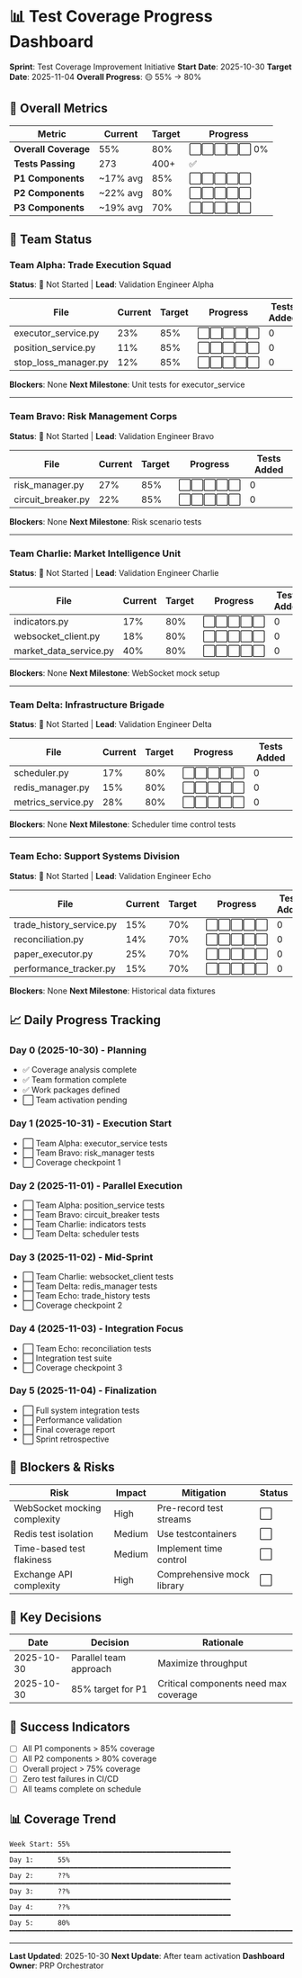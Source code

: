 # 📊 Test Coverage Progress Dashboard

**Sprint**: Test Coverage Improvement Initiative
**Start Date**: 2025-10-30
**Target Date**: 2025-11-04
**Overall Progress**: 🟡 55% → 80%

## 🎯 Overall Metrics

| Metric | Current | Target | Progress |
|--------|---------|--------|----------|
| **Overall Coverage** | 55% | 80% | ⬜⬜⬜⬜⬜ 0% |
| **Tests Passing** | 273 | 400+ | ✅ |
| **P1 Components** | ~17% avg | 85% | ⬜⬜⬜⬜⬜ |
| **P2 Components** | ~22% avg | 80% | ⬜⬜⬜⬜⬜ |
| **P3 Components** | ~19% avg | 70% | ⬜⬜⬜⬜⬜ |

## 👥 Team Status

### Team Alpha: Trade Execution Squad
**Status**: 🔴 Not Started | **Lead**: Validation Engineer Alpha

| File | Current | Target | Progress | Tests Added |
|------|---------|--------|----------|-------------|
| executor_service.py | 23% | 85% | ⬜⬜⬜⬜⬜ | 0 |
| position_service.py | 11% | 85% | ⬜⬜⬜⬜⬜ | 0 |
| stop_loss_manager.py | 12% | 85% | ⬜⬜⬜⬜⬜ | 0 |

**Blockers**: None
**Next Milestone**: Unit tests for executor_service

---

### Team Bravo: Risk Management Corps
**Status**: 🔴 Not Started | **Lead**: Validation Engineer Bravo

| File | Current | Target | Progress | Tests Added |
|------|---------|--------|----------|-------------|
| risk_manager.py | 27% | 85% | ⬜⬜⬜⬜⬜ | 0 |
| circuit_breaker.py | 22% | 85% | ⬜⬜⬜⬜⬜ | 0 |

**Blockers**: None
**Next Milestone**: Risk scenario tests

---

### Team Charlie: Market Intelligence Unit
**Status**: 🔴 Not Started | **Lead**: Validation Engineer Charlie

| File | Current | Target | Progress | Tests Added |
|------|---------|--------|----------|-------------|
| indicators.py | 17% | 80% | ⬜⬜⬜⬜⬜ | 0 |
| websocket_client.py | 18% | 80% | ⬜⬜⬜⬜⬜ | 0 |
| market_data_service.py | 40% | 80% | ⬜⬜⬜⬜⬜ | 0 |

**Blockers**: None
**Next Milestone**: WebSocket mock setup

---

### Team Delta: Infrastructure Brigade
**Status**: 🔴 Not Started | **Lead**: Validation Engineer Delta

| File | Current | Target | Progress | Tests Added |
|------|---------|--------|----------|-------------|
| scheduler.py | 17% | 80% | ⬜⬜⬜⬜⬜ | 0 |
| redis_manager.py | 15% | 80% | ⬜⬜⬜⬜⬜ | 0 |
| metrics_service.py | 28% | 80% | ⬜⬜⬜⬜⬜ | 0 |

**Blockers**: None
**Next Milestone**: Scheduler time control tests

---

### Team Echo: Support Systems Division
**Status**: 🔴 Not Started | **Lead**: Validation Engineer Echo

| File | Current | Target | Progress | Tests Added |
|------|---------|--------|----------|-------------|
| trade_history_service.py | 15% | 70% | ⬜⬜⬜⬜⬜ | 0 |
| reconciliation.py | 14% | 70% | ⬜⬜⬜⬜⬜ | 0 |
| paper_executor.py | 25% | 70% | ⬜⬜⬜⬜⬜ | 0 |
| performance_tracker.py | 15% | 70% | ⬜⬜⬜⬜⬜ | 0 |

**Blockers**: None
**Next Milestone**: Historical data fixtures

## 📈 Daily Progress Tracking

### Day 0 (2025-10-30) - Planning
- ✅ Coverage analysis complete
- ✅ Team formation complete
- ✅ Work packages defined
- ⬜ Team activation pending

### Day 1 (2025-10-31) - Execution Start
- ⬜ Team Alpha: executor_service tests
- ⬜ Team Bravo: risk_manager tests
- ⬜ Coverage checkpoint 1

### Day 2 (2025-11-01) - Parallel Execution
- ⬜ Team Alpha: position_service tests
- ⬜ Team Bravo: circuit_breaker tests
- ⬜ Team Charlie: indicators tests
- ⬜ Team Delta: scheduler tests

### Day 3 (2025-11-02) - Mid-Sprint
- ⬜ Team Charlie: websocket_client tests
- ⬜ Team Delta: redis_manager tests
- ⬜ Team Echo: trade_history tests
- ⬜ Coverage checkpoint 2

### Day 4 (2025-11-03) - Integration Focus
- ⬜ Team Echo: reconciliation tests
- ⬜ Integration test suite
- ⬜ Coverage checkpoint 3

### Day 5 (2025-11-04) - Finalization
- ⬜ Full system integration tests
- ⬜ Performance validation
- ⬜ Final coverage report
- ⬜ Sprint retrospective

## 🚨 Blockers & Risks

| Risk | Impact | Mitigation | Status |
|------|--------|------------|--------|
| WebSocket mocking complexity | High | Pre-record test streams | ⬜ |
| Redis test isolation | Medium | Use testcontainers | ⬜ |
| Time-based test flakiness | Medium | Implement time control | ⬜ |
| Exchange API complexity | High | Comprehensive mock library | ⬜ |

## 📝 Key Decisions

| Date | Decision | Rationale |
|------|----------|-----------|
| 2025-10-30 | Parallel team approach | Maximize throughput |
| 2025-10-30 | 85% target for P1 | Critical components need max coverage |

## 🎯 Success Indicators

- [ ] All P1 components > 85% coverage
- [ ] All P2 components > 80% coverage
- [ ] Overall project > 75% coverage
- [ ] Zero test failures in CI/CD
- [ ] All teams complete on schedule

## 📊 Coverage Trend

```
Week Start: 55% ━━━━━━━━━━━━━━━━━━━━━━━━━━━━━━━━━━━━━━━━━━━━━━━━━━━━━━━
Day 1:      55% ━━━━━━━━━━━━━━━━━━━━━━━━━━━━━━━━━━━━━━━━━━━━━━━━━━━━━━━
Day 2:      ??% ━━━━━━━━━━━━━━━━━━━━━━━━━━━━━━━━━━━━━━━━━━━━━━━━━━━━━━━
Day 3:      ??% ━━━━━━━━━━━━━━━━━━━━━━━━━━━━━━━━━━━━━━━━━━━━━━━━━━━━━━━
Day 4:      ??% ━━━━━━━━━━━━━━━━━━━━━━━━━━━━━━━━━━━━━━━━━━━━━━━━━━━━━━━
Day 5:      80% ━━━━━━━━━━━━━━━━━━━━━━━━━━━━━━━━━━━━━━━━━━━━━━━━━━━━━━━━━━━━━━━━━━━━━━━━━━━━━━
```

---

**Last Updated**: 2025-10-30
**Next Update**: After team activation
**Dashboard Owner**: PRP Orchestrator
